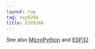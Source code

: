 ```yaml
---
layout: tag
tag: esp8266
title: ESP8266
---
```


See also [MicroPython](../micropython/) and [ESP32](../esp32/)

